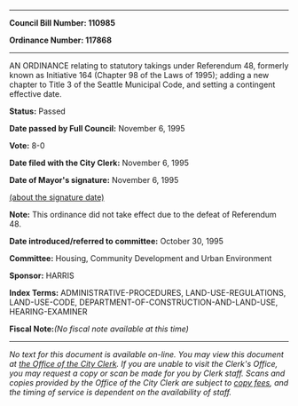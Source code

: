 

********

**Council Bill Number: 110985**
   
**Ordinance Number: 117868**
********

 AN ORDINANCE relating to statutory takings under Referendum 48, formerly known as Initiative 164 (Chapter 98 of the Laws of 1995); adding a new chapter to Title 3 of the Seattle Municipal Code, and setting a contingent effective date.

**Status:** Passed
   
**Date passed by Full Council:** November 6, 1995
   
**Vote:** 8-0
   
**Date filed with the City Clerk:** November 6, 1995
   
**Date of Mayor's signature:** November 6, 1995
   
[(about the signature date)](/~public/approvaldate.htm)
   
   
**Note:** This ordinance did not take effect due to the defeat of Referendum 48.

   
**Date introduced/referred to committee:** October 30, 1995
   
**Committee:** Housing, Community Development and Urban Environment
   
**Sponsor:** HARRIS
   
   
**Index Terms:** ADMINISTRATIVE-PROCEDURES, LAND-USE-REGULATIONS, LAND-USE-CODE, DEPARTMENT-OF-CONSTRUCTION-AND-LAND-USE, HEARING-EXAMINER

**Fiscal Note:**_(No fiscal note available at this time)_
********

_No text for this document is available on-line. You may view this document at [the Office of the City Clerk](http://www.seattle.gov/leg/clerk/contactUs.htm). If you are unable to visit the Clerk's Office, you may request a copy or scan be made for you by Clerk staff. Scans and copies provided by the Office of the City Clerk are subject to [copy fees](http://clerk.seattle.gov/~public/clerkfees.htm), and the timing of service is dependent on the availability of staff._

